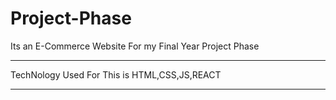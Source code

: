 # Project-Phase
Its an E-Commerce Website For my Final Year Project Phase
***********************************
TechNology Used For This is
HTML,CSS,JS,REACT
***********************************
